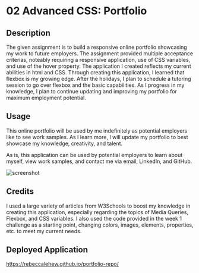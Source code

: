 # 02 Advanced CSS: Portfolio


## Description

The given assignment is to build a responsive online portfolio showcasing my work to future employers. The assignment provided multiple acceptance criterias, noteably requiring a responsive application, use of CSS variables, and use of the hover property. The application I created reflects my current abilities in html and CSS. Through creating this application, I learned that flexbox is my growing edge. After the holidays, I plan to schedule a tutoring session to go over flexbox and the basic capabilities. As I progress in my knowledge, I plan to continue updating and improving my portfolio for maximum employment potential.


## Usage

This online portfolio will be used by me indefinitely as potential employers like to see work samples. As I learn more, I will update my portfolio to best showcase my knowledge, creativity, and talent.

As is, this application can be used by potential employers to learn about myself, view work samples, and contact me via email, LinkedIn, and GitHub.

![screenshot](./Assets/Images/portfolio-screenshot.png)


## Credits

I used a large variety of articles from W3Schools to boost my knowledge in creating this application, especially regarding the topics of Media Queries, Flexbox, and CSS variables. I also used the code provided in the week 1 challenge as a starting point, changing colors, images, elements, properties, etc. to meet my current needs. 


## Deployed Application

https://rebeccalehew.github.io/portfolio-repo/